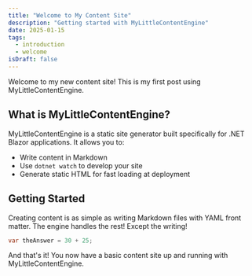 ```yaml
---
title: "Welcome to My Content Site"
description: "Getting started with MyLittleContentEngine"
date: 2025-01-15
tags:
  - introduction
  - welcome
isDraft: false
---
```


Welcome to my new content site! This is my first post using MyLittleContentEngine.

## What is MyLittleContentEngine?

MyLittleContentEngine is a static site generator built specifically for .NET Blazor applications. It allows you to:

- Write content in Markdown
- Use `dotnet watch` to develop your site
- Generate static HTML for fast loading at deployment

## Getting Started

Creating content is as simple as writing Markdown files with YAML front matter. The engine handles the rest! Except the
writing!

```csharp
var theAnswer = 30 + 25;
```

And that's it! You now have a basic content site up and running with MyLittleContentEngine.